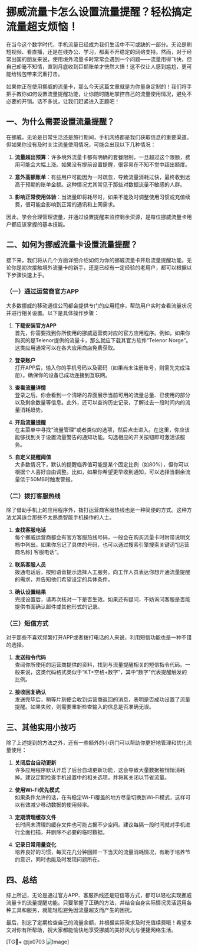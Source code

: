 # 挪威流量卡怎么设置流量提醒？轻松搞定流量超支烦恼！

在当今这个数字时代，手机流量已经成为我们生活中不可或缺的一部分。无论是刷短视频、看直播，还是在线办公、学习，都离不开稳定的网络支持。然而，对于经常出国的朋友来说，使用境外流量卡时常常会遇到一个问题——流量用得飞快，但自己却毫不知情，直到月底收到巨额账单才恍然大悟！这不仅让人感到尴尬，更可能给钱包带来沉重打击。

如果你正在使用挪威的流量卡，那么今天这篇文章就是为你量身定制的！我们将手把手教你如何设置流量提醒功能，让你随时随地掌控自己的流量使用情况，避免不必要的开销。话不多说，让我们赶紧进入正题吧！

## 一、为什么需要设置流量提醒？

在挪威，无论是日常生活还是旅行期间，手机网络都是我们获取信息的重要渠道。但如果你没有及时关注流量使用情况，可能会出现以下几种情况：

1. **流量超出预算**：许多境外流量卡都有明确的套餐限制，一旦超过这个限额，费用可能会大幅上涨。如果没有提前设置提醒，很容易在不知不觉中超出额度。
   
2. **意外高额账单**：有些用户可能因为一时疏忽，导致流量消耗过快，最终收到远高于预期的账单金额。这种情况尤其常见于那些对数据流量不敏感的人群。

3. **影响正常使用体验**：当流量即将耗尽时，如果不能及时调整使用习惯或充值续费，很可能会影响到正常的通讯和上网需求。

因此，学会合理管理流量，并通过设置提醒来监控剩余资源，是每位挪威流量卡用户都应该掌握的基本技能。

## 二、如何为挪威流量卡设置流量提醒？

接下来，我们将从几个方面详细介绍如何为你的挪威流量卡开启流量提醒功能。无论你是初次接触境外流量卡的新手，还是已经有一定经验的老用户，都可以根据以下步骤快速上手。

### （一）通过运营商官方APP

大多数挪威的移动通信公司都会提供专门的应用程序，帮助用户实时查看流量状况并进行相关设置。以下是具体操作步骤：

1. **下载安装官方APP**  
   首先，你需要找到你所使用的挪威运营商对应的官方应用程序。例如，如果你购买的是Telenor提供的流量卡，那么就应下载其官方软件“Telenor Norge”。这类应用通常可以在各大应用商店免费获取。

2. **登录账户**  
   打开APP后，输入你的手机号码以及密码（如果尚未注册账号，则需先完成注册）。确保你的设备已成功连接到互联网。

3. **查看流量详情**  
   登录之后，你会看到一个清晰的界面展示当前可用的流量总量、已使用的部分以及剩余数量等信息。此外，还可以查询历史记录，了解过去一段时间内的流量消耗趋势。

4. **开启流量提醒**  
   在主菜单中寻找“流量管理”或者类似的选项，然后点击进入。在这里，你应该能够找到关于设置流量警告的通知功能。勾选相应的开关按钮即可激活该服务。

5. **自定义提醒阈值**  
   大多数情况下，默认的提醒临界值可能是某个固定比例（如80%），但你可以根据个人喜好自由调整。比如，如果你希望更早收到通知，可以选择当剩余流量低于50MB时触发警报。

### （二）拨打客服热线

除了借助手机上的应用程序外，拨打运营商客服热线也是一种简便的方式。这种方法尤其适合那些不太熟悉智能手机操作的人士。

1. **查找客服电话**  
   每个挪威运营商都会有官方客服热线号码，一般会在购买流量卡时附带说明文档中列出。如果你忘记了具体的号码，也可以通过搜索引擎搜索关键词“[运营商名称] 客服电话”。

2. **联系客服人员**  
   拨通电话后，按照语音提示选择人工服务。向工作人员表达你想开通流量提醒的需求，并告知他们希望设定的具体条件。

3. **确认设置结果**  
   完成设置后，请再次核对一下是否生效。如果还有疑问，不妨询问客服是否能提供书面确认邮件或其他形式的记录。

### （三）短信方式

对于那些不喜欢频繁打开APP或者拨打电话的人来说，利用短信功能也是一种不错的选择。

1. **发送指令代码**  
   查阅你所使用的运营商提供的资料，找到与流量提醒相关的短信指令代码。一般来说，这类代码格式类似于“KT+空格+数字”，其中“数字”代表提醒触发的比例。

2. **接收回复确认**  
   发送完毕后，稍等片刻便会收到运营商返回的消息，表明是否成功设置了流量提醒。如果失败，则需要重新检查输入的信息是否准确无误。

## 三、其他实用小技巧

除了上述提到的方法之外，还有一些额外的小窍门可以帮助你更好地管理和优化流量使用：

1. **关闭后台自动更新**  
   许多应用程序默认开启了后台自动更新功能，这会导致大量数据被悄悄消耗掉。建议定期检查手机设置中的相关选项，并将其关闭以节省流量。

2. **使用Wi-Fi优先模式**  
   如果条件允许的话，在有稳定Wi-Fi覆盖的地方尽量切换到Wi-Fi模式，这样可以有效减少移动数据的使用频率。

3. **定期清理缓存文件**  
   长时间未清理的缓存文件也可能占据不少空间。建议每隔一段时间就对手机进行全面扫描，并删除不必要的临时数据。

4. **记录日常用量变化**  
   培养良好的习惯，每天花几分钟回顾一下当天的流量消耗情况，有助于培养节约意识，同时也能及时发现问题所在。

## 四、总结

综上所述，无论是通过官方APP、客服热线还是短信等方式，都可以轻松实现挪威流量卡的流量提醒功能。只要掌握了正确的方法，并结合自身实际情况灵活运用各种工具和服务，就能轻松避免因流量超支而产生的困扰。

最后，别忘了定期检查自己的流量余额，并根据实际需求及时充值续费哦！希望本文对你有所帮助，祝大家都能愉快地享受挪威的美好风光与便捷网络生活。

[TG💪+ @jx0703 ![Image](https://github.com/user-attachments/assets/dbca1d08-cadb-493c-b0ec-ad6f7a83f270)]